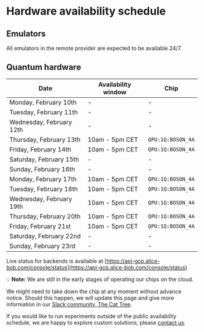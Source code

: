 # Hardware availability schedule

## Emulators

All emulators in the remote provider are expected to be available 24/7.

## Quantum hardware

| Date | Availability window | Chip |
| --- | --- | --- |
| Monday, February 10th | - | - |
| Tuesday, February 11th | - | - |
| Wednesday, February 12th | - | - |
| Thursday, February 13th | 10am - 5pm CET | `QPU:1Q:BOSON_4A` |
| Friday, February 14th | 10am - 5pm CET | `QPU:1Q:BOSON_4A` |
| Saturday, February 15th | - | - |
| Sunday, February 16th | - | - |
| Monday, February 17th | 10am - 5pm CET | `QPU:1Q:BOSON_4A` |
| Tuesday, February 18th | 10am - 5pm CET | `QPU:1Q:BOSON_4A` |
| Wednesday, February 19th | 10am - 5pm CET | `QPU:1Q:BOSON_4A` |
| Thursday, February 20th | 10am - 5pm CET | `QPU:1Q:BOSON_4A` |
| Friday, February 21st | 10am - 5pm CET | `QPU:1Q:BOSON_4A` |
| Saturday, February 22nd | - | - |
| Sunday, February 23rd | - | - |

Live status for backends is available at [https://api-gcp.alice-bob.com/console/status](https://api-gcp.alice-bob.com/console/status)

💡 **Note:** We are still in the early stages of operating our chips on the cloud.

We might need to take down the chip at any moment without advance notice. Should this happen, we will update this page and give more information in our [Slack community, The Cat Tree](https://join.slack.com/t/the-cat-tree/shared_invite/zt-2cg0a3rno-PP~AaUztS3dtiRyzsawlnQ).

If you would like to run experiments outside of the public availability schedule, we are happy to explore custom solutions, please [contact us](../contact_us.md).

